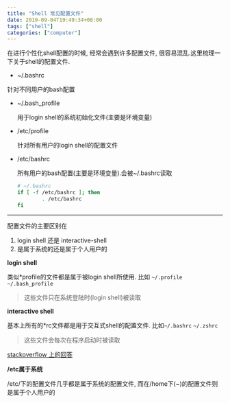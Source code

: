 ```yaml
---
title: "Shell 常见配置文件"
date: 2019-09-04T19:49:34+08:00
tags: ["shell"]
categories: ["computer"]
---
```

在进行个性化shell配置的时候, 经常会遇到许多配置文件, 很容易混乱.这里梳理一下关于shell的配置文件.

-  ~/.bashrc

  针对不同用户的bash配置

- ~/.bash_profile

  用于login shell的系统初始化文件(主要是环境变量)

- /etc/profile

  针对所有用户的login shell的配置文件

- /etc/bashrc

  所有用户的bash配置(主要是环境变量).会被~/.bashrc读取

  ```bash
  # ~/.bashrc
  if [ -f /etc/bashrc ]; then
          . /etc/bashrc
  fi
  ```

---

配置文件的主要区别在

1. login shell 还是 interactive-shell
2. 是属于系统的还是属于个人用户的

**login shell**

类似\*profile的文件都是属于被login shell所使用. 比如 `~/.profile` `~/.bash_profile`

> 这些文件只在系统登陆时(login shell)被读取

**interactive shell**

基本上所有的\*rc文件都是用于交互式shell的配置文件. 比如`~/.bashrc` `~/.zshrc` 

> 这些文件会每次在程序启动时被读取

[stackoverflow 上的回答](https://stackoverflow.com/questions/415403/whats-the-difference-between-bashrc-bash-profile-and-environment )

**/etc属于系统**

/etc/下的配置文件几乎都是属于系统的配置文件, 而在/home下(~)的配置文件则是属于个人用户的
